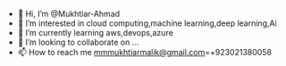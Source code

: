 - 👋 Hi, I’m @Mukhtiar-Ahmad
- 👀 I’m interested in cloud computing,machine learning,deep learning,Ai
- 🌱 I’m currently learning aws,devops,azure
- 💞️ I’m looking to collaborate on ...
- 📫 How to reach me mmmukhtiarmalik@gmail.com=+923021380058

<!---
Mukhtiar-Ahmad/Mukhtiar-Ahmad is a ✨ special ✨ repository because its `README.md` (this file) appears on your GitHub profile.
You can click the Preview link to take a look at your changes.
--->
